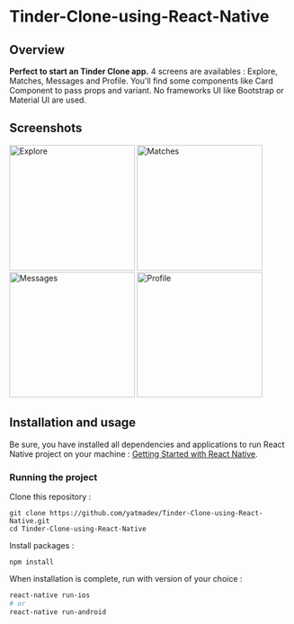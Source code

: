 # Tinder-Clone-using-React-Native

## Overview

**Perfect to start an Tinder Clone app.** 4 screens are availables : Explore, Matches, Messages and Profile. You'll find some components like Card Component to pass props and variant. No frameworks UI like Bootstrap or Material UI are used.


## Screenshots

<img
		width="223"
		alt="Explore"
		src="https://user-images.githubusercontent.com/57555870/83269122-41fdf800-a1e4-11ea-9943-124cd0c4c916.png">
<img
		width="223"
		alt="Matches"
		src="https://user-images.githubusercontent.com/57555870/83269130-44605200-a1e4-11ea-8421-53e2b87ca74d.png">
<img
		width="223"
		alt="Messages"
		src="https://user-images.githubusercontent.com/57555870/83269136-47f3d900-a1e4-11ea-8d59-3beb8a5a4218.png">
<img
		width="223"
		alt="Profile"
		src="https://user-images.githubusercontent.com/57555870/83269136-47f3d900-a1e4-11ea-8d59-3beb8a5a4218.png">

		
## Installation and usage

Be sure, you have installed all dependencies and applications to run React Native project on your machine : [Getting Started with React Native](https://facebook.github.io/react-native/docs/getting-started).


### Running the project

Clone this repository :

```
git clone https://github.com/yatmadev/Tinder-Clone-using-React-Native.git
cd Tinder-Clone-using-React-Native
```

Install packages :

```
npm install
```

When installation is complete, run with version of your choice :

```bash
react-native run-ios
# or
react-native run-android
```
